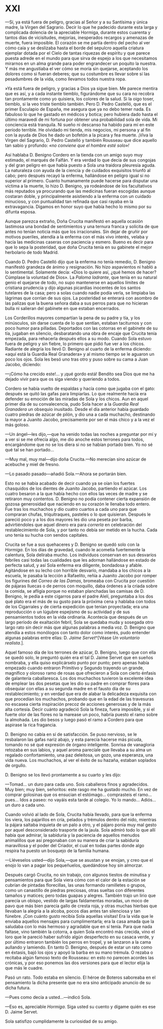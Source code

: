 # XXI

—Sí, ya está fuera de peligro, gracias al Señor y a su Santísima y única madre,
la Virgen del Sagrario. Decir lo que he padecido durante esta larga
y complicada dolencia de la apreciable Hormiga, durante estos cuarenta y tantos
días de vicisitudes, mejorías, inesperados recargos y amenazas de muerte, fuera
imposible. El corazón se me partía dentro del pecho al ver cómo caía y se
deslizaba hasta el borde del sepulcro aquella criatura ejemplar dotada por el
Cielo de tantas riquezas de espíritu y que parece puesta adrede en el mundo
para que sirva de espejo a los que necesitamos mirarnos en un alma grande para
poder engrandecer un poquito la nuestra. Y más me angustiaba el ver cómo se
moría sin quejarse, aceptando los dolores como si fueran deberes; que su
costumbre es llevar sobre sí las pesadumbres de la vida, como llevamos todos
nuestra ropa.

»Ya está fuera de peligro, y gracias a Dios ya sigue bien. Me parece mentira
que es así, y a cada instante tiemblo, figurándome que su cara no recobra tan
prontamente como yo quisiera, los colores de la salud. Si la oigo toser,
tiemblo, si la veo triste tiemblo también. Pero D. Pedro Castelló, que es el
primer Esculapio de España, me asegura que ya no debo temer nada. Es fabuloso
lo que he gastado en médicos y botica; pero hubiera dado hasta el último
maravedí de mi fortuna por obtener una probabilidad sola de vida. Mi conciencia
está tranquila. Ni sueño ni descanso ha habido para mí en este período
terrible. He olvidado mi tienda, mis negocios, mi persona y al fin con la ayuda
de Dios he dado un bofetón a la pícara y fea muerte. ¡Viva la Virgen del
Sagrario, D. Pedro Castelló y también Rousseau que dice aquello tan sabio
y profundo: *«no conviene que el hombre esté solo»!*

Así hablaba D. Benigno Cordero en la tienda con un amigo suyo muy estimado, el
marqués de Falfán. Y era verdad lo que decía de sus congojas y del gran peligro
en que había puesto a Sola una traidora pleuresía aguda. La naturaleza con
ayuda de la ciencia y de cuidados exquisitos triunfó al cabo; pero después
recayó la enferma, hallándose en peligro igual si no superior al primero.
Cuanto humanamente puede hacerse para disputar una víctima a la muerte, lo hizo
D. Benigno, ya rodeándose de los facultativos más reputados ya procurando que
las medicinas fueran escogidas aunque costaran doble, y principalmente
asistiendo a la enferma con un cuidado minucioso, y con puntualidad tan
refinada que casi rayaba en la extravagancia. Digamos en honor suyo que había
hecho lo mismo por su difunta esposa.

Aunque parezca extraño, Doña Crucita manifestó en aquella ocasión lastimosa una
bondad de sentimientos y una ternura franca y solícita de que antes no tenían
noticia más que los irracionales. Sin dejar de gruñir por motivos pueriles,
atendía a la enferma con el más vivo interés, velaba y hacía las medicinas
caseras con paciencia y esmero. Bueno es decir para que lo sepa la posteridad,
que doña Crucita tenía en su gabinete el mejor herbolario de todo Madrid.

Cuando D. Pedro Castelló dijo que la enferma no tenía remedio, D. Benigno
manifestó grandeza de ánimo y resignación. No hizo aspavientos ni habló a lo
sentimental. Solamente decía: «Dios lo quiere así, ¿qué hemos de hacer?
Cúmplase la voluntad de Dios». La *Paloma ladrante*, que tenía en su natural
genio el quejarse de todo, no supo mantenerse en aquellos límites de cristiana
prudencia y dijo algunas picardías inocentes de los santos tutelares de la
casa; pero a solas cuando nadie podía verla, se limpiaba las lágrimas que
corrían de sus ojos. La posteridad se enterará con asombro de las palizas que
la buena señora daba a sus perros para que no hicieran bulla ni salieran del
gabinete en que estaban encerrados.

Los Corderillos mayores compartían la pena de su padre y tía, y los minúsculos,
sin darse cuenta de lo que sentían, estaban taciturnos y con poco humor para
pilladas. Deportados con las cotorras en el gabinete de su tía, jugaban en
silencio, desbaratando una obra de encaje que Crucita tenía empezada, para
rehacerla después ellos a su modo. Cuando Sola estuvo fuera de peligro y sin
fiebre, lo primero que pidió fue ver a los chicos. Radiante de alegría los
llevó D. Benigno al cuarto de la enferma diciendo: «aquí está la Guardia Real
Granadera» y al mismo tiempo se le aguaron un poco los ojos. Sola les besó uno
tras otro y puso sobre su cama a Juan Jacobo, diciendo:

—¡Cómo ha crecido este!... y ¡qué gordo está! Bendito sea Dios que me ha dejado
vivir para que os siga viendo y queriendo a todos.

Cordero se había vuelto de espaldas y hacía como que jugaba con el gato:
después se quitó las gafas para limpiarlas. Lo que realmente hacía era defender
su emoción de las miradas de Sola y los chicos. Aun en aquel primer día de su
convalecencia, pudo Sola hacer a la *Guardia Real Granadera* un obsequio
inusitado. Desde el día anterior había guardado cuatro piedras de azúcar de
pilón, y dio una a cada muchacho, destinando la mayor a Juanito Jacobo,
precisamente por ser el más chico y a la vez el más goloso.

—Un ángel—les dijo,—que ha venido todas las noches a preguntar por mí y a ver
si se me ofrecía algo, me dio anoche estos terrones para todos, encargándome
que no se los diera si no se habían portado bien. Yo no sé qué tal se han
portado...

—Muy mal, muy mal—dijo doña Crucita.—No merecían sino azúcar de acebuche y miel
de fresno.

—Lo pasado pasado—añadió Sola.—Ahora se portarán bien.

Esto no se había acabado de decir cuando ya se oían los fuertes chasquidos de
los dientes de Juanito Jacobo, partiendo el azúcar. Los cuatro besaron a la que
había hecho con ellos las veces de madre y se retiraron muy contentos. D.
Benigno no podía contener cierta expansión de gozosa generosidad que naciendo
en su corazón le llenaba todo entero. Fue tras los muchachos y dio cuatro
cuartos a cada uno para que compraran chufas, triquitraques, pasteles o lo que
quisieran. Después le pareció poco y a los dos mayores les dio una peseta por
barba, advirtiéndoles que aquel dinero era para *correrla* en celebración del
restablecimiento de Sola, y por tanto no debía ser metido en la hucha. Cada uno
tenía su hucha con sendos capitales.

Crucita se fue a sus quehaceres y D. Benigno se quedó solo con la *Hormiga*. En
los días de gravedad, cuando le acometía fuertemente la calentura, Sola
deliraba mucho. Los individuos conservan en sus desvaríos febriles casi todas
las cualidades que les adornan hallándose en estado de perfecta salud, y así
Sola enferma era diligente, bondadosa y afable. Agitándose en su lecho con
horrible desvarío, mandaba a los chicos a la escuela, le pasaba la lección
a Rafaelito, reñía a Juanito Jacobo por romper los figurines del *Correo de las
Damas*, bromeaba con Crucita por cuestión de pájaras lluecas o de perros con
moquillo, daba órdenes a la criada sobre la comida, se afligía porque no
estaban planchadas las camisas de D. Benigno, le pedía a este cigarros para el
padre Alelí, preguntaba a los dos qué plato era el más de su gusto para la
próxima cena y hablaba con todos de los Cigarrales y de cierta expedición que
tenían proyectada; era una reproducción o un lúgubre espejismo de su actividad
y de sus pensamientos todos en la vida ordinaria. Acontecía que después de un
largo período de exaltación febril, Sola se quedaba muda y sosegada otro largo
rato sin decir más que algunas palabras a media voz. D. Benigno que atendía
a estos monólogos con tanto dolor como interés, pudo entender algunas palabras
entre ellas: D. *Jaime Servet*^[Véase *Un voluntario realista*.]. 

Aquel famoso día de los terrones de azúcar, D. Benigno, luego que con ella se
quedó solo, le preguntó quién era el tal D. Jaime Servet que en sueños
nombraba, y ella quiso explicárselo punto por punto; pero apenas había empezado
cuando entraron Primitivo y Segundo trayendo un grande, magnífico y oloroso
ramo de rosas que ofrecieron a Sola con cierto énfasis de galantería
caballaresca. Los dos muchachos tuvieron la excelente idea de emplear las dos
pesetas que les dio su padre en comprar flores para obsequiar con ellas a su
segunda madre en el fausto día de su restablecimiento; y en verdad que era de
alabar la delicadeza exquisita con que procedían los muchachos, probando que en
la edad de las travesuras no escasea cierta inspiración precoz de acciones
generosas y de la más alta cortesía. Decir cuánto agradeció Sola la fineza,
fuera imposible, y si el fuerte olor de las flores no la marease un poco,
habría puesto el ramo sobre la almohada. Les dio besos y luego pasó el ramo
a Cordero para que aspirase la rica fragancia.

D. Benigno no cabía en sí de satisfacción. Se puso nervioso, se le resbalaron
las gafas nariz abajo, y esta parecía hacerse más picuda, tomando no sé qué
expresión de órgano inteligente. Sonrisa de vanagloria retozaba en sus labios,
y aquel aroma parecíale que llevaba a su alma un regalado confortamiento, una
paz deleitosa, un gozo, una esperanza, una vida nueva. Los muchachos, al ver el
éxito de su hazaña, estaban soplados de orgullo.

D. Benigno se los llevó prontamente a su cuarto y les dijo:

—Tomad... un duro para cada uno. Sois caballeros finos y agradecidos. Muy bien;
muy bien, señoritos: este rasgo me ha gustado mucho. En vez de comprar
golosinas que os ensucian el estómago... comprasteis el ramo... pues... Idos
a paseo: no vayáis esta tarde al colegio. Yo lo mando... Adiós... un duro
a cada uno.

Cuando volvió al lado de Sola, Crucita había llevado, para que la enferma los
viera, los pajarillos en cría, pelados y trémulos dentro del nido, mientras la
pájara saltaba inquieta de un palo a otro, y el pájaro ponía muy mal gesto por
aquel desconsiderado trasporte de la jaula. Sola admiró todo lo que allí había
que admirar, la sabiduría y la paciencia de aquellos menudos animalillos que
así pregonaban con su manera de criar la sabiduría maravillosa y el poder del
Criador, el cual en todas partes donde algo respira ha puesto un bosquejo de la
familia humana.

—Lléveselos usted—dijo Sola,—que se asustan y se enojan, y creo que el enojo
lo van a pagar los pequeñuelos, quedándose hoy sin almorzar.

Después cargó Crucita, no sin trabajo, con algunos tiestos de minutisa
y pensamientos para que Sola viera cómo con el calor de la estación se cubrían
de pintadas florecillas, las unas formando ramilletes o grupos, como un
canastillo de piedras preciosas, otras sueltas con diferentes tamaños
y matices; pero todas guapas y alegres. También trajo un lirio que parecía un
obispo, vestido de largas faldamentas moradas, un moco de pavo que más bien
parecía gallo de cresta roja, y otras muchas hierbas que llevaban la alegría
a la alcoba, pocos días antes tan silenciosa y tan fúnebre. ¡Con cuánto gusto
recibía Sola aquellas visitas! Era la vida que le enviaba aquellos mensajes
para cumplimentarla; era la casa amada que la saludaba con lo más hermoso
y agradable que en sí tenía. Para que nada faltase, vino también la cotorra,
a quien Sola encontró más crecida, vino el loro que le pareció haber sufrido
algún desperfecto en su casaca verde, y por último entraron también los perros
en tropel, y se lanzaron a la cama aullando y lamiendo. En tanto D. Benigno,
después de estar un rato como en éxtasis, bajó los ojos y apoyó la barba en su
mano trémula. O rezaba o recitaba algún famoso texto de Rousseau: en esto no
parecen acordes las crónicas, y por eso ponemos las dos versiones para que el
lector elija la que más le cuadre.

Pasó un rato. Todo estaba en silencio. El héroe de Boteros saboreaba en el
pensamiento la dicha presente que no era sino anticipado anuncio de su dicha
futura.

—Pues como decía a usted...—indicó Sola.

—Eso es, apreciable *Hormiga*. Siga usted su cuento y dígame quién es ese D.
Jaime Servet.

Sola satisfizo cumplidamente la curiosidad de su amigo.
